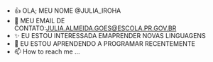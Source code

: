 - 👍 OLA; MEU NOME @JULIA_IROHA
- 🌱 MEU EMAIL DE CONTATO:JULIA.ALMEIDA.GOES@ESCOLA.PR.GOV.BR
- ✨ EU ESTOU INTERESSADA EMAPRENDER NOVAS LINGUAGENS
- 💞️ EU ESTOU APRENDENDO A PROGRAMAR RECENTEMENTE 
- 📫 How to reach me ...

<!---
juliairoha/juliairoha is a ✨ special ✨ repository because its `README.md` (this file) appears on your GitHub profile.
You can click the Preview link to take a look at your changes.
--->
